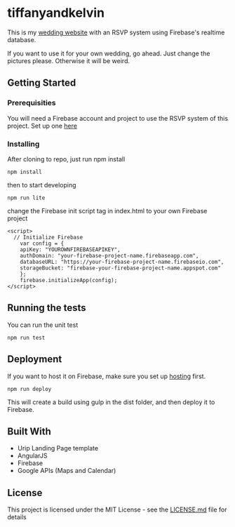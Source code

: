 # tiffanyandkelvin

This is my [wedding website](https://tiffanyandkelvin.firebaseapp.com) with an RSVP system using Firebase's realtime database.

If you want to use it for your own wedding, go ahead. Just change the pictures please. Otherwise it will be weird.

## Getting Started

### Prerequisities

You will need a Firebase account and project to use the RSVP system of this project. Set up one [here](https://firebase.google.com/) 

### Installing

After cloning to repo, just run npm install

```
npm install
```

then to start developing

```
npm run lite
```

change the Firebase init script tag in index.html to your own Firebase project

```
<script>
  // Initialize Firebase
	var config = {
	apiKey: "YOUROWNFIREBASEAPIKEY",
	authDomain: "your-firebase-project-name.firebaseapp.com",
	databaseURL: "https://your-firebase-project-name.firebaseio.com",
	storageBucket: "firebase-your-firebase-project-name.appspot.com"
	};
	firebase.initializeApp(config);
</script>
```

## Running the tests

You can run the unit test

```
npm run test
```

## Deployment

If you want to host it on Firebase, make sure you set up [hosting](https://firebase.google.com/docs/hosting/) first.

```
npm run deploy
```

This will create a build using gulp in the dist folder, and then deploy it to Firebase.

## Built With

* Urip Landing Page template
* AngularJS
* Firebase
* Google APIs (Maps and Calendar)

## License

This project is licensed under the MIT License - see the [LICENSE.md](LICENSE.md) file for details
